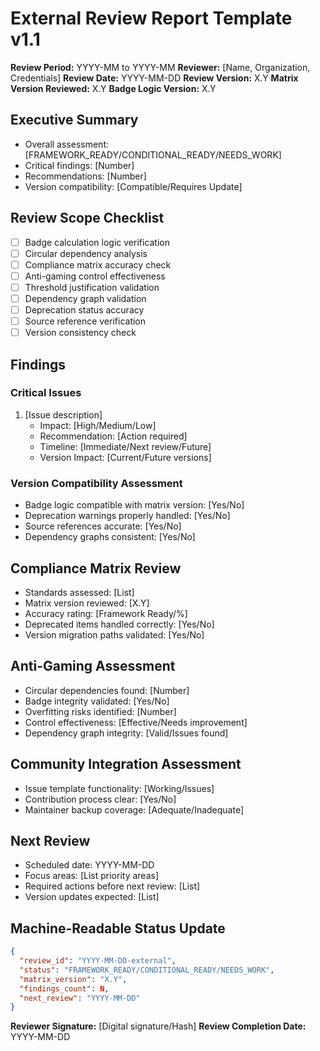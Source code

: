 # External Review Report Template v1.1

**Review Period:** YYYY-MM to YYYY-MM
**Reviewer:** [Name, Organization, Credentials]
**Review Date:** YYYY-MM-DD
**Review Version:** X.Y
**Matrix Version Reviewed:** X.Y
**Badge Logic Version:** X.Y

## Executive Summary
- Overall assessment: [FRAMEWORK_READY/CONDITIONAL_READY/NEEDS_WORK]
- Critical findings: [Number]
- Recommendations: [Number]
- Version compatibility: [Compatible/Requires Update]

## Review Scope Checklist
- [ ] Badge calculation logic verification
- [ ] Circular dependency analysis
- [ ] Compliance matrix accuracy check
- [ ] Anti-gaming control effectiveness
- [ ] Threshold justification validation
- [ ] Dependency graph validation
- [ ] Deprecation status accuracy
- [ ] Source reference verification
- [ ] Version consistency check

## Findings
### Critical Issues
1. [Issue description]
   - Impact: [High/Medium/Low]
   - Recommendation: [Action required]
   - Timeline: [Immediate/Next review/Future]
   - Version Impact: [Current/Future versions]

### Version Compatibility Assessment
- Badge logic compatible with matrix version: [Yes/No]
- Deprecation warnings properly handled: [Yes/No]
- Source references accurate: [Yes/No]
- Dependency graphs consistent: [Yes/No]

## Compliance Matrix Review
- Standards assessed: [List]
- Matrix version reviewed: [X.Y]
- Accuracy rating: [Framework Ready/%]
- Deprecated items handled correctly: [Yes/No]
- Version migration paths validated: [Yes/No]

## Anti-Gaming Assessment
- Circular dependencies found: [Number]
- Badge integrity validated: [Yes/No]
- Overfitting risks identified: [Number]
- Control effectiveness: [Effective/Needs improvement]
- Dependency graph integrity: [Valid/Issues found]

## Community Integration Assessment
- Issue template functionality: [Working/Issues]
- Contribution process clear: [Yes/No]
- Maintainer backup coverage: [Adequate/Inadequate]

## Next Review
- Scheduled date: YYYY-MM-DD
- Focus areas: [List priority areas]
- Required actions before next review: [List]
- Version updates expected: [List]

## Machine-Readable Status Update
```json
{
  "review_id": "YYYY-MM-DD-external",
  "status": "FRAMEWORK_READY/CONDITIONAL_READY/NEEDS_WORK",
  "matrix_version": "X.Y",
  "findings_count": N,
  "next_review": "YYYY-MM-DD"
}
```

**Reviewer Signature:** [Digital signature/Hash]
**Review Completion Date:** YYYY-MM-DD